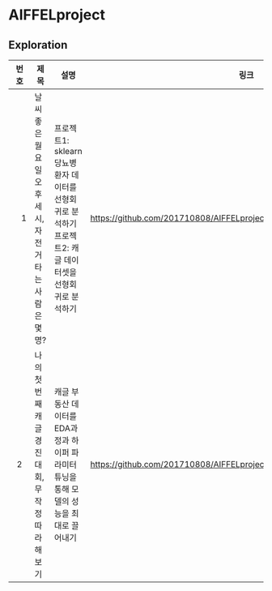 # AIFFELproject
## Exploration
|번호|제목|설명|링크|
|:---:|---|---|---|
|&nbsp;&nbsp;&nbsp;&nbsp;1|날씨 좋은 월요일 오후 세 시, 자전거 타는 사람은 몇 명?|프로젝트1: sklearn 당뇨병 환자 데이터를 선형회귀로 분석하기<br/>프로젝트2: 캐글 데이터셋을 선형회귀로 분석하기|https://github.com/201710808/AIFFELproject/blob/main/exploration/e2/e2.ipynb|
|2|나의 첫 번째 캐글 경진대회, 무작정 따라해보기|캐글 부동산 데이터를 EDA과정과 하이퍼 파라미터 튜닝을 통해 모델의 성능을 최대로 끌어내기|https://github.com/201710808/AIFFELproject/blob/main/exploration/e4/e4.ipynb|

